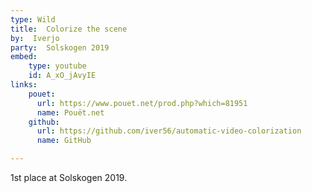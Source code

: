```yaml
---
type: Wild
title:  Colorize the scene
by:  Iverjo
party:  Solskogen 2019
embed:
    type: youtube
    id: A_xO_jAvyIE
links:
    pouet:
      url: https://www.pouet.net/prod.php?which=81951
      name: Pouët.net
    github:
      url: https://github.com/iver56/automatic-video-colorization
      name: GitHub

---
```


1st place at Solskogen 2019.
